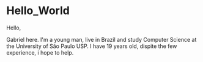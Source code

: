 # Hello_World

Hello, 

Gabriel here. I'm a young man, live in Brazil and study Computer Science at the University of São Paulo USP. I have 19 years old, dispite the few experience, i hope to help.
